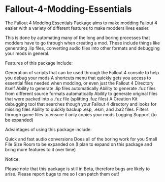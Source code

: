 # Fallout-4-Modding-Essentials

The Fallout 4 Modding Essentials Package aims to make modding Fallout 4 easier with a variety of different features to make modders lives easier.
 
This is done by automating many of the long and boring processes that modders have to go through when creating a mod. These include things like generating .lip files, converting audio files into other formats and debugging
your mods in general.
 
Features of this package include:
 
Generation of scripts that can be used through the Fallout 4 console to help you debug your mods
  A shortcuts menu that quickly gets you access to essential files needed when modding, or even just the Fallout 4 Directory itself
  Ability to generate .lip files automatically
  Ability to generate .fuz files from different source formats automatically
  Ability to generate original files that were packed into a .fuz file (splitting .fuz files)
  A Creation Kit debugging tool that searches though your Fallout 4 directory and looks for missing files
  Ability to quickly backup .esp, .esm, and .ba2 files. Filters through game files to ensure it only copies your mods
  Logging Support (to be expanded)
 
Advantages of using this package include:
 
  Quick and fast audio conversions
  Does all of the boring work for you
  Small File Size
  Room to be expanded on (I plan to expand on this package and bring more features to it over time)

Notice:

Please note that this package is still in Beta, therefore bugs are likely to arise. Please report bugs to me so I can patch them out!
